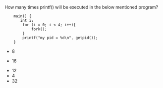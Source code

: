 How many times printf() will be executed in the below mentioned program?
```
	main() {
       int i;
		for (i = 0; i < 4; i++){
        	fork();
        }
   		printf("my pid = %d\n", getpid());
    }
  ```
* 8
+ 16
* 12
* 4
* 32
